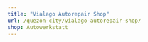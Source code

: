 ```yaml
---
title: "Vialago Autorepair Shop"
url: /quezon-city/vialago-autorepair-shop/
shop: Autowerkstatt
---
```

